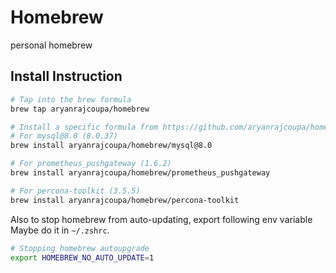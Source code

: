 # Homebrew

personal homebrew

## Install Instruction

```bash
# Tap into the brew formula
brew tap aryanrajcoupa/homebrew

# Install a specific formula from https://github.com/aryanrajcoupa/homebrew-homebrew/tree/master/Formula
# For mysql@8.0 (8.0.37)
brew install aryanrajcoupa/homebrew/mysql@8.0

# For prometheus_pushgateway (1.6.2)
brew install aryanrajcoupa/homebrew/prometheus_pushgateway

# For percona-toolkit (3.5.5)
brew install aryanrajcoupa/homebrew/percona-toolkit
```

Also to stop homebrew from auto-updating, export following env variable
Maybe do it in `~/.zshrc`.
```bash
# Stopping homebrew autoupgrade
export HOMEBREW_NO_AUTO_UPDATE=1
```
